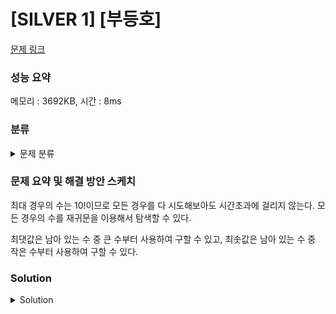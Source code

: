 # [SILVER 1] [부등호]

[문제 링크](https://www.acmicpc.net/problem/2529) 

### 성능 요약

메모리 : 3692KB, 시간 : 8ms

### 분류

<details><summary>문제 분류</summary> 

[백트래킹]

</details>

### 문제 요약 및 해결 방안 스케치

최대 경우의 수는 10!이므로 모든 경우를 다 시도해보아도 시간초과에 걸리지 않는다. 모든 경우의 수를 재귀문을 이용해서 탐색할 수 있다. 

최댓값은 남아 있는 수 중 큰 수부터 사용하여 구할 수 있고,
최솟값은 남아 있는 수 중 작은 수부터 사용하여 구할 수 있다. 

### Solution

<details><summary>Solution</summary> 

[Source Code]

</details>

